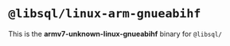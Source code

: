 # `@libsql/linux-arm-gnueabihf`

This is the **armv7-unknown-linux-gnueabihf** binary for `@libsql/`
